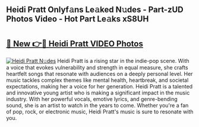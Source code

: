 ## Heidi Pratt Onlyf𝚊ns Le𝚊ked N𝚞des - Part-zUD Photos Video - Hot Part Le𝚊ks xS8UH

# <h2><a href="http://ac30589.deff.icu/?id=Heidi+Pratt">🔗 New 👉🔴 Heidi Pratt VIDEO Photos</a></h2>

[![Heidi Pratt N𝚞des](https://i.imgur.com/rIISA9y.gif)](http://ac30589.deff.icu/?id=Heidi+Pratt)
Heidi Pratt is a rising star in the indie-pop scene. With a voice that evokes vulnerability and strength in equal measure, she crafts heartfelt songs that resonate with audiences on a deeply personal level. Her music tackles complex themes like mental health, heartbreak, and societal expectations, making her a voice for her generation. Heidi Pratt is a talented and innovative young artist who is making a significant impact in the music industry. With her powerful vocals, emotive lyrics, and genre-bending sound, she is an artist to watch in the years to come. Whether you're a fan of pop, rock, or electronic music, Heidi Pratt's music is sure to resonate with you.
